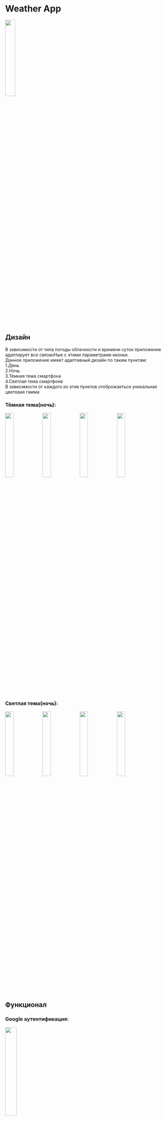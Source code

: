 # Weather App
<img src="https://firebasestorage.googleapis.com/v0/b/my-weather-a8799.appspot.com/o/logo.png?alt=media&token=0ab26cf9-a052-4016-a350-f707762eec72" width="25%"></img>
## Дизайн  
В зависимости от типа погоды облачности и времени суток приложение адаптирует все связанНые с этими параметрами иконки.  
Данное приложение имеет адаптивный дизайн по таким пунктам:  
  1.День  
  2.Ночь  
  3.Тёмная тема смартфона  
  4.Светлая тема смартфона  
  В зависимости от каждого из этив пунктов отоброжаеться уникальная цветовая гамма  
 ### Тёмная тема(ночь):
<img src="https://firebasestorage.googleapis.com/v0/b/my-weather-a8799.appspot.com/o/2020_12_24_07_05_31.jpg?alt=media&token=7fd48d28-de6d-464d-a0bf-0adfa8e92236" width="23%"></img>
<img src="https://firebasestorage.googleapis.com/v0/b/my-weather-a8799.appspot.com/o/2020_12_24_07_05_43.jpg?alt=media&token=03d201c6-a457-4942-b808-8a14e601fc45" width="23%"></img>
<img src="https://firebasestorage.googleapis.com/v0/b/my-weather-a8799.appspot.com/o/2020_12_24_07_05_55.jpg?alt=media&token=d9d73d34-63b2-47d9-befd-4cc033c6039a" width="23%"></img>
<img src="https://firebasestorage.googleapis.com/v0/b/my-weather-a8799.appspot.com/o/2020_12_24_07_06_07.jpg?alt=media&token=23edb713-f1f5-4c2b-9042-769f48c25adf" width="23%"></img>
  
### Светлая тема(ночь):
  
<img src="https://firebasestorage.googleapis.com/v0/b/my-weather-a8799.appspot.com/o/2020_12_24_07_04_06.jpg?alt=media&token=d4124e53-7318-4cfa-9592-072f83ece52d" width="23%"></img>
<img src="https://firebasestorage.googleapis.com/v0/b/my-weather-a8799.appspot.com/o/2020_12_24_07_04_25.jpg?alt=media&token=8cdef45b-a034-4d4f-9580-da0d080006e0" width="23%"></img>
<img src="https://firebasestorage.googleapis.com/v0/b/my-weather-a8799.appspot.com/o/2020_12_24_07_04_32.jpg?alt=media&token=c477a423-e21b-4d2d-b6cc-f41a60c06007" width="23%"></img>
<img src="https://firebasestorage.googleapis.com/v0/b/my-weather-a8799.appspot.com/o/2020_12_24_07_04_41.jpg?alt=media&token=f8b16f7a-1487-4830-b1ee-b79d944953a3" width="23%"></img>

## Функционал
### Google аутентификация:
  
<img src="https://firebasestorage.googleapis.com/v0/b/my-weather-a8799.appspot.com/o/2020_12_24_07_04_17.jpg?alt=media&token=7d409605-24f3-4519-8363-340c2d2ab0ce" width="27%"></img>
  
  ### Локализация  
<img src="https://firebasestorage.googleapis.com/v0/b/my-weather-a8799.appspot.com/o/2020_12_24_07_05_55.jpg?alt=media&token=d9d73d34-63b2-47d9-befd-4cc033c6039a" width="30%"></img>
<img src="https://firebasestorage.googleapis.com/v0/b/my-weather-a8799.appspot.com/o/2020_12_24_07_04_32.jpg?alt=media&token=c477a423-e21b-4d2d-b6cc-f41a60c06007" width="30%"></img>
